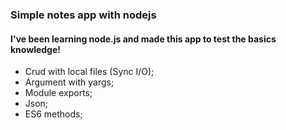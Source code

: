 <h3>Simple notes app with nodejs</h3>

<h4>I've been learning node.js and made this app to test the basics knowledge!</h4>
<ul>
<li>Crud with local files (Sync I/O);</li>
<li>Argument with yargs;</li>
<li>Module exports;</li>
<li>Json;</li>
<li>ES6 methods;</li>
</ul>
